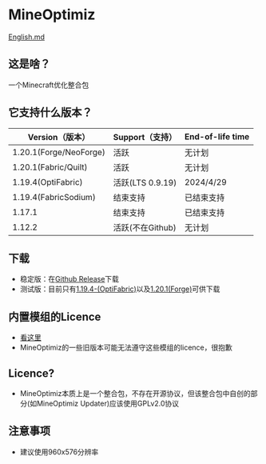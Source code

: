 # MineOptimiz
[English.md](https://github.com/SmallMushroom-offical/MineOptimiz/blob/1.19.4-OptiFabric-Stable/English.md)
## 这是啥？
一个Minecraft优化整合包
## 它支持什么版本？
| Version（版本）       | Support（支持）            | End-of-life time   |
|-----------------------|----------------------------|--------------------|
| 1.20.1(Forge/NeoForge)| 活跃                       | 无计划             |
| 1.20.1(Fabric/Quilt)  | 活跃                       | 无计划             |
| 1.19.4(OptiFabric)    | 活跃(LTS 0.9.19)           | 2024/4/29          |
| 1.19.4(FabricSodium)  | 结束支持                   | 已结束支持         |
| 1.17.1                | 结束支持                   | 已结束支持         |
| 1.12.2                | 活跃(不在Github)           | 无计划             |
## 下载
 - 稳定版：在[Github Release](https://github.com/SmallMushroom-offical/MineOptimiz/releases)下载
 - 测试版：目前只有[1.19.4-(OptiFabric)](https://nightly.link/SmallMushroom-offical/MineOptimiz/workflows/main/1.19.4-OptiFabric-Dev)以及[1.20.1(Forge)](https://nightly.link/SmallMushroom-offical/MineOptimiz/workflows/main/1.20.1-Forge-Dev)可供下载
 ## 内置模组的Licence
 - [看这里](https://raw.githubusercontent.com/SmallMushroom-offical/MineOptimiz-Next/1.20.1-Dev/licenceofmods.txt)
 - MineOptimiz的一些旧版本可能无法遵守这些模组的licence，很抱歉
 ## Licence?
 - MineOptimiz本质上是一个整合包，不存在开源协议，但该整合包中自创的部分(如MineOptimiz Updater)应该使用GPLv2.0协议
 ## 注意事项
 - 建议使用960x576分辨率

